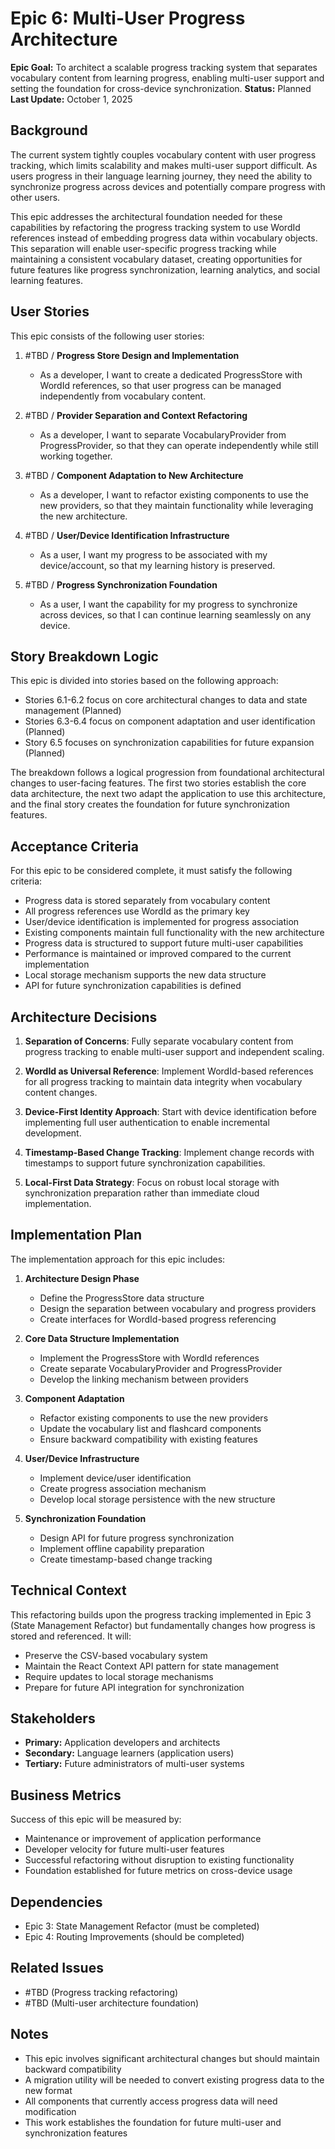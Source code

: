 # Epic 6: Multi-User Progress Architecture

**Epic Goal:** To architect a scalable progress tracking system that separates vocabulary content from learning progress, enabling multi-user support and setting the foundation for cross-device synchronization.
**Status:** Planned
**Last Update:** October 1, 2025

## Background

The current system tightly couples vocabulary content with user progress tracking, which limits scalability and makes multi-user support difficult. As users progress in their language learning journey, they need the ability to synchronize progress across devices and potentially compare progress with other users.

This epic addresses the architectural foundation needed for these capabilities by refactoring the progress tracking system to use WordId references instead of embedding progress data within vocabulary objects. This separation will enable user-specific progress tracking while maintaining a consistent vocabulary dataset, creating opportunities for future features like progress synchronization, learning analytics, and social learning features.

## User Stories

This epic consists of the following user stories:

1. #TBD / **Progress Store Design and Implementation**

   - As a developer, I want to create a dedicated ProgressStore with WordId references, so that user progress can be managed independently from vocabulary content.

2. #TBD / **Provider Separation and Context Refactoring**

   - As a developer, I want to separate VocabularyProvider from ProgressProvider, so that they can operate independently while still working together.

3. #TBD / **Component Adaptation to New Architecture**

   - As a developer, I want to refactor existing components to use the new providers, so that they maintain functionality while leveraging the new architecture.

4. #TBD / **User/Device Identification Infrastructure**

   - As a user, I want my progress to be associated with my device/account, so that my learning history is preserved.

5. #TBD / **Progress Synchronization Foundation**

   - As a user, I want the capability for my progress to synchronize across devices, so that I can continue learning seamlessly on any device.

## Story Breakdown Logic

This epic is divided into stories based on the following approach:

- Stories 6.1-6.2 focus on core architectural changes to data and state management (Planned)
- Stories 6.3-6.4 focus on component adaptation and user identification (Planned)
- Story 6.5 focuses on synchronization capabilities for future expansion (Planned)

The breakdown follows a logical progression from foundational architectural changes to user-facing features. The first two stories establish the core data architecture, the next two adapt the application to use this architecture, and the final story creates the foundation for future synchronization features.

## Acceptance Criteria

For this epic to be considered complete, it must satisfy the following criteria:

- Progress data is stored separately from vocabulary content
- All progress references use WordId as the primary key
- User/device identification is implemented for progress association
- Existing components maintain full functionality with the new architecture
- Progress data is structured to support future multi-user capabilities
- Performance is maintained or improved compared to the current implementation
- Local storage mechanism supports the new data structure
- API for future synchronization capabilities is defined

## Architecture Decisions

1. **Separation of Concerns**: Fully separate vocabulary content from progress tracking to enable multi-user support and independent scaling.

2. **WordId as Universal Reference**: Implement WordId-based references for all progress tracking to maintain data integrity when vocabulary content changes.

3. **Device-First Identity Approach**: Start with device identification before implementing full user authentication to enable incremental development.

4. **Timestamp-Based Change Tracking**: Implement change records with timestamps to support future synchronization capabilities.

5. **Local-First Data Strategy**: Focus on robust local storage with synchronization preparation rather than immediate cloud implementation.

## Implementation Plan

The implementation approach for this epic includes:

1. **Architecture Design Phase**

   - Define the ProgressStore data structure
   - Design the separation between vocabulary and progress providers
   - Create interfaces for WordId-based progress referencing

2. **Core Data Structure Implementation**

   - Implement the ProgressStore with WordId references
   - Create separate VocabularyProvider and ProgressProvider
   - Develop the linking mechanism between providers

3. **Component Adaptation**

   - Refactor existing components to use the new providers
   - Update the vocabulary list and flashcard components
   - Ensure backward compatibility with existing features

4. **User/Device Infrastructure**

   - Implement device/user identification
   - Create progress association mechanism
   - Develop local storage persistence with the new structure

5. **Synchronization Foundation**
   - Design API for future progress synchronization
   - Implement offline capability preparation
   - Create timestamp-based change tracking

## Technical Context

This refactoring builds upon the progress tracking implemented in Epic 3 (State Management Refactor) but fundamentally changes how progress is stored and referenced. It will:

- Preserve the CSV-based vocabulary system
- Maintain the React Context API pattern for state management
- Require updates to local storage mechanisms
- Prepare for future API integration for synchronization

## Stakeholders

- **Primary:** Application developers and architects
- **Secondary:** Language learners (application users)
- **Tertiary:** Future administrators of multi-user systems

## Business Metrics

Success of this epic will be measured by:

- Maintenance or improvement of application performance
- Developer velocity for future multi-user features
- Successful refactoring without disruption to existing functionality
- Foundation established for future metrics on cross-device usage

## Dependencies

- Epic 3: State Management Refactor (must be completed)
- Epic 4: Routing Improvements (should be completed)

## Related Issues

- #TBD (Progress tracking refactoring)
- #TBD (Multi-user architecture foundation)

## Notes

- This epic involves significant architectural changes but should maintain backward compatibility
- A migration utility will be needed to convert existing progress data to the new format
- All components that currently access progress data will need modification
- This work establishes the foundation for future multi-user and synchronization features
